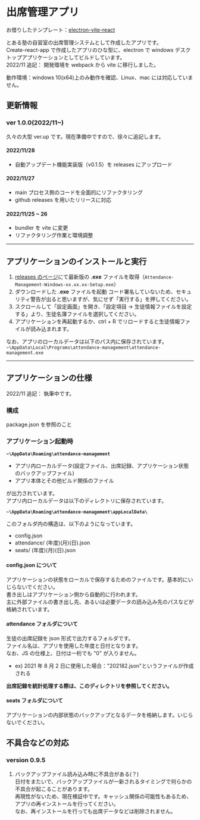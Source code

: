 # 出席管理アプリ

お借りしたテンプレート：[electron-vite-react](https://github.com/electron-vite/electron-vite-react)

とある塾の自習室の出席管理システムとして作成したアプリです。  
Create-react-app で作成したアプリのひな型に、electron で windows デスクトップアプリケーションとしてビルドしています。  
2022/11 追記： 開発環境を webpack から vite に移行しました。

動作環境：windows 10(x64)上のみ動作を確認、Linux、mac には対応していません。

## 更新情報

### ver 1.0.0(2022/11~)

久々の大型 ver.up です。現在準備中ですので、徐々に追記します。

#### 2022/11/28

- 自動アップデート機能実装版（v0.1.5）を releases にアップロード

#### 2022/11/27

- main プロセス側のコードを全面的にリファクタリング
- github releases を用いたリリースに対応

#### 2022/11/25 ~ 26

- bundler を vite に変更
- リファクタリング作業と環境調整

---

## アプリケーションのインストールと実行

1. [releases のページ](https://github.com/taichimurakami-github/attendance-management/releases)にて最新版の **.exe** ファイルを取得（`Attendance-Management-Windows-xx.xx.xx-Setup.exe`）
2. ダウンロードした **.exe** ファイルを起動
   コード署名していないため、セキュリティ警告が出ると思いますが、気にせず「実行する」を押してください。
3. スクロールして「設定画面」を開き、「設定項目 → 生徒情報ファイルを設定する」より、生徒名簿ファイルを選択してください。
4. アプリケーションを再起動するか、ctrl + R でリロードすると生徒情報ファイルが読み込まれます。

なお、アプリのローカルデータは以下のパス内に保存されています。  
`~\AppData\Local\Programs\attendance-management\attendance-management.exe`

---

## アプリケーションの仕様

2022/11 追記： 執筆中です。

### 構成

package.json を参照のこと

### アプリケーション起動時

**`~\AppData\Roaming\attendance-management`**

- アプリ内ローカルデータ(設定ファイル、出席記録、アプリケーション状態のバックアップファイル)
- アプリ本体とその他ビルド関係のファイル

が出力されています。  
アプリ内ローカルデータは以下のディレクトリに保存されています。

**`~\AppData\Roaming\attendance-management\appLocalData\`**

このフォルダ内の構造は、以下のようになっています。

- config.json
- attendance/ (年度)(月)(日).json
- seats/ (年度)(月)(日).json

#### config.json について

アプリケーションの状態をローカルで保存するためのファイルです。基本的にいじらないでください。  
書き出しはアプリケーション側から自動的に行われます。  
主に外部ファイルの書き出し先、あるいは必要データの読み込み先のパスなどが格納されています。

#### attendance フォルダについて

生徒の出席記録を json 形式で出力するフォルダです。  
ファイル名は、アプリを使用した年度と日付となります。  
なお、JS の仕様上、日付は一桁でも "0" が入りません。

- ex) 2021 年 8 月 2 日に使用した場合："202182.json"というファイルが作成される

**出席記録を統計処理する際は、このディレクトリを参照してください。**

#### seats フォルダについて

アプリケーションの内部状態のバックアップとなるデータを格納します。いじらないでください。

## 不具合などの対応

### version 0.9.5

1. バックアップファイル読み込み時に不具合がある(？)  
   日付をまたいで、バックアップファイルが一新されるタイミングで何らかの不具合が起こることがあります。  
   再現性がないため、現在検証中です。キャッシュ関係の可能性もあるため、アプリの再インストールを行ってください。  
   なお、再インストールを行っても出席データなどは削除されません。
